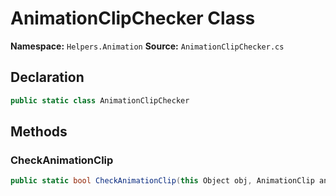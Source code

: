 # AnimationClipChecker Class

**Namespace:** `Helpers.Animation`
**Source:** `AnimationClipChecker.cs`

## Declaration

```csharp
public static class AnimationClipChecker
```

## Methods

### CheckAnimationClip

```csharp
public static bool CheckAnimationClip(this Object obj, AnimationClip animationClip)
```

